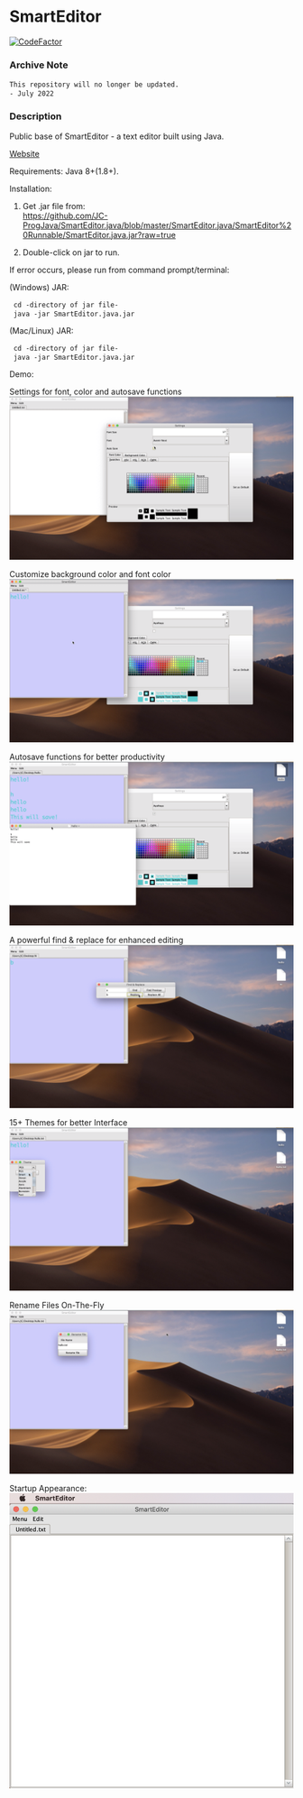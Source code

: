 # SmartEditor

[![CodeFactor](https://www.codefactor.io/repository/github/jc-progjava/smarteditor.java/badge)](https://www.codefactor.io/repository/github/jc-progjava/smarteditor.java)

### Archive Note
```
This repository will no longer be updated.
- July 2022
```

### Description

Public base of SmartEditor - a text editor built using Java.

<a href="http://JC-ProgJava.github.io/SmartEditor.java" target="_blank">Website</a>

Requirements:
  Java 8+(1.8+).
  

Installation:
  1. Get .jar file from: <br>
  https://github.com/JC-ProgJava/SmartEditor.java/blob/master/SmartEditor.java/SmartEditor%20Runnable/SmartEditor.java.jar?raw=true
  
  2. Double-click on jar to run.
  
  If error occurs, please run from command prompt/terminal:
  
  (Windows) JAR:
  
 
     cd -directory of jar file-
     java -jar SmartEditor.java.jar
     
     
  (Mac/Linux) JAR:
  
  
     cd -directory of jar file-
     java -jar SmartEditor.java.jar  
     
  
Demo:


Settings for font, color and autosave functions
![Settings for font, color and autosave functions](https://github.com/JC-ProgJava/SmartEditor.java/blob/master/Demo/d1.png)


Customize background color and font color
![Customize background color and font color](https://github.com/JC-ProgJava/SmartEditor.java/blob/master/Demo/d2.png)


Autosave functions for better productivity
![Autosave functions for better productivity](https://github.com/JC-ProgJava/SmartEditor.java/blob/master/Demo/d3.png)


A powerful find & replace for enhanced editing
![A powerful find & replace for enhanced editing](https://github.com/JC-ProgJava/SmartEditor.java/blob/master/Demo/d4.png)


15+ Themes for better Interface
![15+ Themes for better Interface](https://github.com/JC-ProgJava/SmartEditor.java/blob/master/Demo/d5.png)


Rename Files On-The-Fly
![Rename Files On-The-Fly](https://github.com/JC-ProgJava/SmartEditor.java/blob/master/Demo/d6.png)


Startup Appearance: 
![Startup Appearance](https://github.com/JC-ProgJava/SmartEditor.java/blob/master/Demo/SS1.png)


